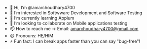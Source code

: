 - 👋 Hi, I’m @amarchoudhary4700
- 👀 I’m interested in Softwware Development and Software Testing 
- 🌱 I’m currently learning Appium
- 💞️ I’m looking to collaborate on Mobile applications testing 
- 📫 How to reach me -> Email: amarchoudhary4700@gmail.com
- 😄 Pronouns: HE/HIM
- ⚡ Fun fact: I can break apps faster than you can say "bug-free"!

<!---
amarchoudhary4700/amarchoudhary4700 is a ✨ special ✨ repository because its `README.md` (this file) appears on your GitHub profile.
You can click the Preview link to take a look at your changes.
--->

